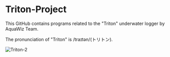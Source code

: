 # Triton-Project

This GitHub contains programs related to the "Triton" underwater logger by AquaWiz Team.

The pronunciation of "Triton" is /traɪtən/(トリトン).

![Triton-2](/profile/Triton-2.jpg)
